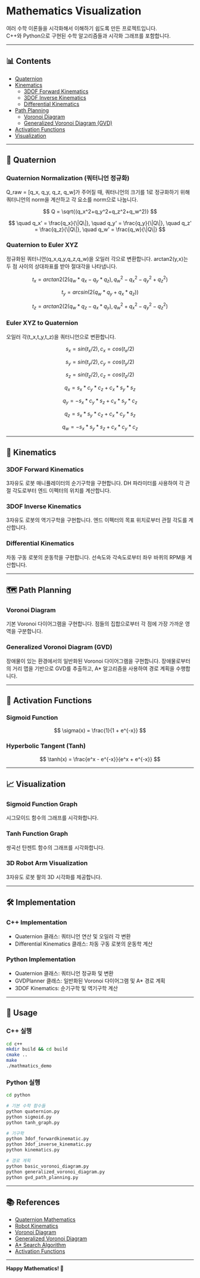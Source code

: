 # Mathematics Visualization

여러 수학 이론들을 시각화해서 이해하기 쉽도록 만든 프로젝트입니다.  
C++와 Python으로 구현된 수학 알고리즘들과 시각화 그래프를 포함합니다.

---

## 📊 Contents

- [Quaternion](#quaternion)
- [Kinematics](#kinematics)
  - [3DOF Forward Kinematics](#3dof-forward-kinematics)
  - [3DOF Inverse Kinematics](#3dof-inverse-kinematics)
  - [Differential Kinematics](#differential-kinematics)
- [Path Planning](#path-planning)
  - [Voronoi Diagram](#voronoi-diagram)
  - [Generalized Voronoi Diagram (GVD)](#generalized-voronoi-diagram-gvd)
- [Activation Functions](#activation-functions)
- [Visualization](#visualization)

---

## 🔄 Quaternion

### Quaternion Normalization (쿼터니언 정규화)

Q_raw = [q_x, q_y, q_z, q_w]가 주어질 때, 쿼터니언의 크기를 1로 정규화하기 위해 쿼터니언의 norm을 계산하고 각 요소를 norm으로 나눕니다.

$$ Q = \sqrt{(q_x^2+q_y^2+q_z^2+q_w^2)} $$

$$ \quad q_x' = \frac{q_x}{\|Q\|}, \quad q_y' = \frac{q_y}{\|Q\|}, \quad q_z' = \frac{q_z}{\|Q\|}, \quad q_w' = \frac{q_w}{\|Q\|} $$

### Quaternion to Euler XYZ

정규화된 쿼터니언(q_x,q_y,q_z,q_w)을 오일러 각으로 변환합니다. arctan2(y,x)는 두 점 사이의 상대좌표를 받아 절대각을 나타냅니다.

$$ t_x = arctan2(2(q_w*q_x - q_y*q_z), q_w^2-q_x^2-q_y^2+q_z^2) $$

$$ t_y = arcsin(2(q_w*q_y+ q_x*q_z)) $$

$$ t_z = arctan2(2(q_w*q_z - q_x*q_y), q_w^2+q_x^2-q_y^2-q_z^2) $$

### Euler XYZ to Quaternion

오일러 각(t_x,t_y,t_z)을 쿼터니언으로 변환합니다.

$$ s_x = sin(t_x / 2), c_x = cos(t_x / 2) $$

$$ s_y = sin(t_y / 2), c_y = cos(t_y / 2) $$

$$ s_z = sin(t_z / 2), c_z = cos(t_z / 2) $$

$$ q_x = s_x*c_y*c_z + c_x*s_y*s_z $$

$$ q_y = -s_x*c_y*s_z + c_x*s_y*c_z $$

$$ q_z = s_x*s_y*c_z + c_x*c_y*s_z $$

$$ q_w = -s_x*s_y*s_z + c_x*c_y*c_z $$

---

## 🤖 Kinematics

### 3DOF Forward Kinematics

3자유도 로봇 매니퓰레이터의 순기구학을 구현합니다. DH 파라미터를 사용하여 각 관절 각도로부터 엔드 이펙터의 위치를 계산합니다.

### 3DOF Inverse Kinematics

3자유도 로봇의 역기구학을 구현합니다. 엔드 이펙터의 목표 위치로부터 관절 각도를 계산합니다.

### Differential Kinematics

차동 구동 로봇의 운동학을 구현합니다. 선속도와 각속도로부터 좌우 바퀴의 RPM을 계산합니다.

---

## 🗺️ Path Planning

### Voronoi Diagram

기본 Voronoi 다이어그램을 구현합니다. 점들의 집합으로부터 각 점에 가장 가까운 영역을 구분합니다.

### Generalized Voronoi Diagram (GVD)

장애물이 있는 환경에서의 일반화된 Voronoi 다이어그램을 구현합니다. 장애물로부터의 거리 맵을 기반으로 GVD를 추출하고, A* 알고리즘을 사용하여 경로 계획을 수행합니다.

---

## 🧠 Activation Functions

### Sigmoid Function

$$ \sigma(x) = \frac{1}{1 + e^{-x}} $$

### Hyperbolic Tangent (Tanh)

$$ \tanh(x) = \frac{e^x - e^{-x}}{e^x + e^{-x}} $$

---

## 📈 Visualization

### Sigmoid Function Graph

시그모이드 함수의 그래프를 시각화합니다.

### Tanh Function Graph

쌍곡선 탄젠트 함수의 그래프를 시각화합니다.

### 3D Robot Arm Visualization

3자유도 로봇 팔의 3D 시각화를 제공합니다.

---

## 🛠️ Implementation

### C++ Implementation

- Quaternion 클래스: 쿼터니언 연산 및 오일러 각 변환
- Differential Kinematics 클래스: 차동 구동 로봇의 운동학 계산

### Python Implementation

- Quaternion 클래스: 쿼터니언 정규화 및 변환
- GVDPlanner 클래스: 일반화된 Voronoi 다이어그램 및 A* 경로 계획
- 3DOF Kinematics: 순기구학 및 역기구학 계산

---

## 🚀 Usage

### C++ 실행
```bash
cd c++
mkdir build && cd build
cmake ..
make
./mathmatics_demo
```

### Python 실행
```bash
cd python

# 기본 수학 함수들
python quaternion.py
python sigmoid.py
python tanh_graph.py

# 기구학
python 3dof_forwardkinematic.py
python 3dof_inverse_kinematic.py
python kinematics.py

# 경로 계획
python basic_voronoi_diagram.py
python generalized_voronoi_diagram.py
python gvd_path_planning.py
```

---

## 📚 References

- [Quaternion Mathematics](https://en.wikipedia.org/wiki/Quaternion)
- [Robot Kinematics](https://en.wikipedia.org/wiki/Robot_kinematics)
- [Voronoi Diagram](https://en.wikipedia.org/wiki/Voronoi_diagram)
- [Generalized Voronoi Diagram](https://en.wikipedia.org/wiki/Generalized_Voronoi_diagram)
- [A* Search Algorithm](https://en.wikipedia.org/wiki/A*_search_algorithm)
- [Activation Functions](https://en.wikipedia.org/wiki/Activation_function)

---

**Happy Mathematics! 🧮**
